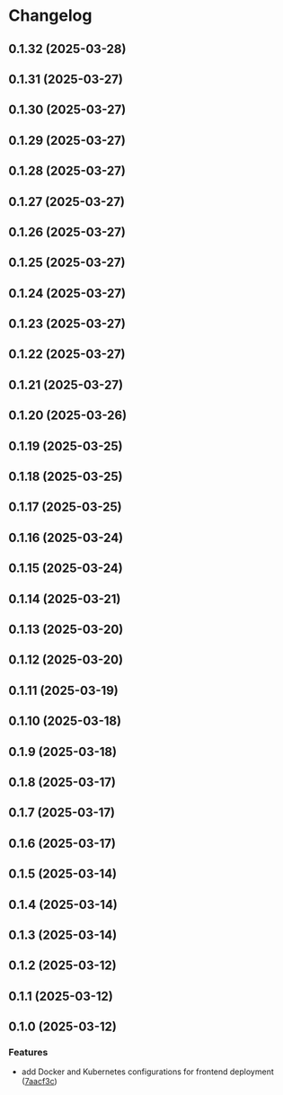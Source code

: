 # Changelog

## 0.1.32 (2025-03-28)

## 0.1.31 (2025-03-27)

## 0.1.30 (2025-03-27)

## 0.1.29 (2025-03-27)

## 0.1.28 (2025-03-27)

## 0.1.27 (2025-03-27)

## 0.1.26 (2025-03-27)

## 0.1.25 (2025-03-27)

## 0.1.24 (2025-03-27)

## 0.1.23 (2025-03-27)

## 0.1.22 (2025-03-27)

## 0.1.21 (2025-03-27)

## 0.1.20 (2025-03-26)

## 0.1.19 (2025-03-25)

## 0.1.18 (2025-03-25)

## 0.1.17 (2025-03-25)

## 0.1.16 (2025-03-24)

## 0.1.15 (2025-03-24)

## 0.1.14 (2025-03-21)

## 0.1.13 (2025-03-20)

## 0.1.12 (2025-03-20)

## 0.1.11 (2025-03-19)

## 0.1.10 (2025-03-18)

## 0.1.9 (2025-03-18)

## 0.1.8 (2025-03-17)

## 0.1.7 (2025-03-17)

## 0.1.6 (2025-03-17)

## 0.1.5 (2025-03-14)

## 0.1.4 (2025-03-14)

## 0.1.3 (2025-03-14)

## 0.1.2 (2025-03-12)

## 0.1.1 (2025-03-12)

## 0.1.0 (2025-03-12)

### Features

* add Docker and Kubernetes configurations for frontend deployment ([7aacf3c](https://github.com/oondemand/cst-rakuten-segeti/commit/7aacf3c20b031764096e9446a5b672bca5aea134))
